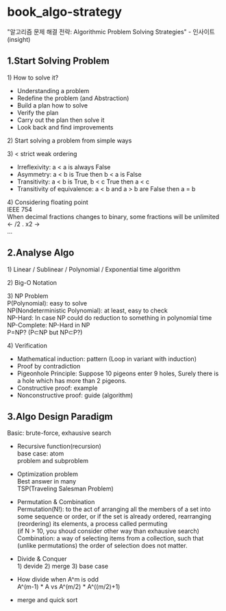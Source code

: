 # book_algo-strategy
"알고리즘 문제 해결 전략: Algorithmic Problem Solving Strategies" - 인사이트(insight)  

1.Start Solving Problem
-----------------------

1\) How to solve it?
- Understanding a problem
- Redefine the problem (and Abstraction)
- Build a plan how to solve
- Verify the plan
- Carry out the plan then solve it
- Look back and find improvements

2\) Start solving a problem from simple ways

3\) < strict weak ordering  
- Irreflexivity: a < a is always False
- Asymmetry: a < b is True then b < a is False
- Transitivity: a < b is True, b < c True then a < c
- Transitivity of equivalence: a < b and a > b are False then a = b

4\) Considering floating point  
IEEE 754  
When decimal fractions changes to binary, some fractions will be unlimited <- /2 . x2 ->  
...


2.Analyse Algo
--------------

1\) Linear / Sublinear / Polynomial / Exponential time algorithm

2\) Big-O Notation

3\) NP Problem  
P(Polynomial): easy to solve  
NP(Nondeterministic Polynomial): at least, easy to check  
NP-Hard: In case NP could do reduction to something in polynomial time  
NP-Complete: NP-Hard in NP  
P=NP? (P⊂NP but NP⊂P?)  

4\) Verification
- Mathematical induction: pattern (Loop in variant with induction)  
- Proof by contradiction  
- Pigeonhole Principle: Suppose 10 pigeons enter 9 holes, Surely there is a hole which has more than 2 pigeons.
- Constructive proof: example
- Nonconstructive proof: guide (algorithm)


3.Algo Design Paradigm
----------------------
Basic: brute-force, exhausive search  
  
- Recursive function(recursion)  
base case: atom  
problem and subproblem  

- Optimization problem  
Best answer in many  
TSP(Traveling Salesman Problem)  

- Permutation & Combination  
Permutation(N!): to the act of arranging all the members of a set into some sequence or order, or if the set is already ordered, rearranging (reordering) its elements, a process called permuting  
(if N > 10, you shoud consider other way than exhausive search)  
Combination: a way of selecting items from a collection, such that (unlike permutations) the order of selection does not matter.    

- Divide & Conquer  
1\) devide
2\) merge
3\) base case  

- How divide when A^m is odd    
A^(m-1) * A vs A^(m/2) * A^((m/2)+1)  

- merge and quick sort  





